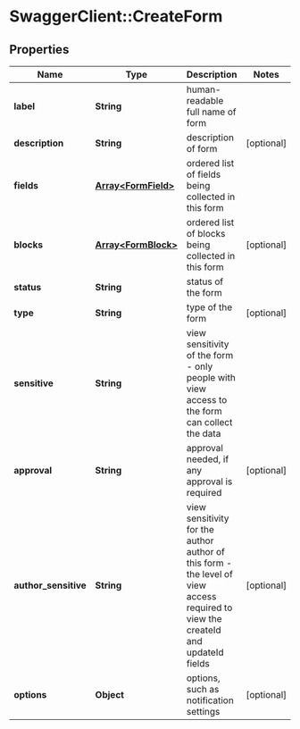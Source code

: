 # SwaggerClient::CreateForm

## Properties
Name | Type | Description | Notes
------------ | ------------- | ------------- | -------------
**label** | **String** | human-readable full name of form | 
**description** | **String** | description of form | [optional] 
**fields** | [**Array&lt;FormField&gt;**](FormField.md) | ordered list of fields being collected in this form | 
**blocks** | [**Array&lt;FormBlock&gt;**](FormBlock.md) | ordered list of blocks being collected in this form | [optional] 
**status** | **String** | status of the form | 
**type** | **String** | type of the form | [optional] 
**sensitive** | **String** | view sensitivity of the form - only people with view access to the form can collect the data | 
**approval** | **String** | approval needed, if any approval is required | [optional] 
**author_sensitive** | **String** | view sensitivity for the author author of this form - the level of view access required to view the createId and updateId fields | [optional] 
**options** | **Object** | options, such as notification settings | [optional] 


